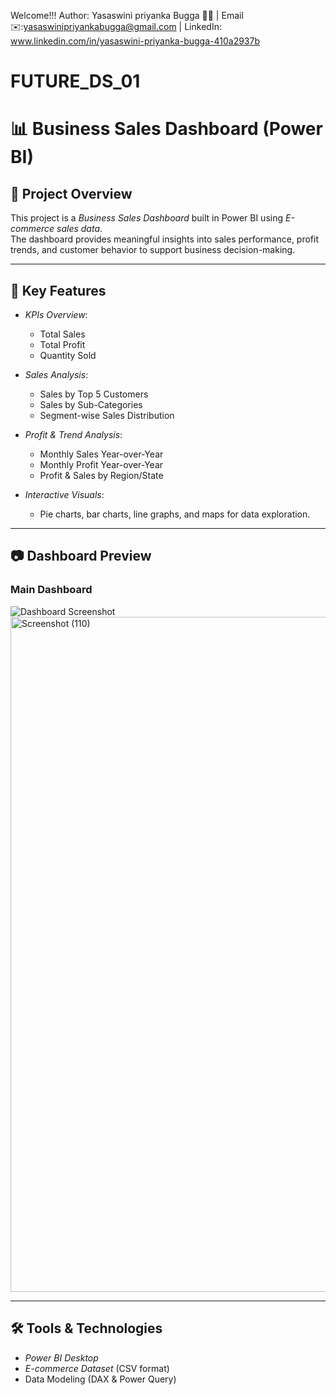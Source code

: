 Welcome!!!
Author: Yasaswini priyanka Bugga 👩‍💻 |
Email✉️:yasaswinipriyankabugga@gmail.com |
LinkedIn: www.linkedin.com/in/yasaswini-priyanka-bugga-410a2937b
# FUTURE_DS_01
# 📊 Business Sales Dashboard (Power BI)

## 📌 Project Overview
This project is a *Business Sales Dashboard* built in Power BI using *E-commerce sales data*.  
The dashboard provides meaningful insights into sales performance, profit trends, and customer behavior to support business decision-making.

---

## 🚀 Key Features
- *KPIs Overview*:  
  - Total Sales  
  - Total Profit  
  - Quantity Sold  

- *Sales Analysis*:
  - Sales by Top 5 Customers  
  - Sales by Sub-Categories  
  - Segment-wise Sales Distribution  

- *Profit & Trend Analysis*:
  - Monthly Sales Year-over-Year  
  - Monthly Profit Year-over-Year  
  - Profit & Sales by Region/State  

- *Interactive Visuals*:
  - Pie charts, bar charts, line graphs, and maps for data exploration.  

---

## 📷 Dashboard Preview
### Main Dashboard
![Dashboard Screenshot](./screenshots/dashboard.png)  
<img width="1920" height="1080" alt="Screenshot (110)" src="https://github.com/user-attachments/assets/724504fd-d2cd-4a2b-b3d7-4bcf963196f9" />


---

## 🛠 Tools & Technologies
- *Power BI Desktop*  
- *E-commerce Dataset* (CSV format)  
- Data Modeling (DAX & Power Query)  
